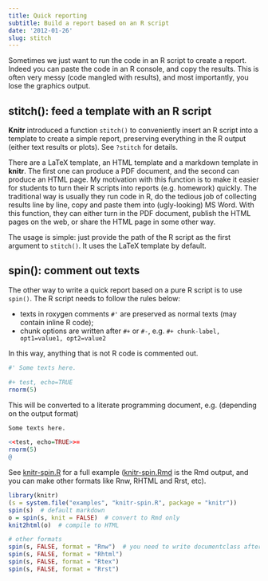 ```yaml
---
title: Quick reporting
subtitle: Build a report based on an R script
date: '2012-01-26'
slug: stitch
---
```


Sometimes we just want to run the code in an R script to create a report. Indeed you can paste the code in an R console, and copy the results. This is often very messy (code mangled with results), and most importantly, you lose the graphics output.

## stitch(): feed a template with an R script

**Knitr** introduced a function `stitch()` to conveniently insert an R script into a template to create a simple report, preserving everything in the R output (either text results or plots). See `?stitch` for details.

There are a LaTeX template, an HTML template and a markdown template in **knitr**. The first one can produce a PDF document, and the second can produce an HTML page. My motivation with this function is to make it easier for students to turn their R scripts into reports (e.g. homework) quickly. The traditional way is usually they run code in R, do the tedious job of collecting results line by line, copy and paste them into (ugly-looking) MS Word. With this function, they can either turn in the PDF document, publish the HTML pages on the web, or share the HTML page in some other way.

The usage is simple: just provide the path of the R script as the first argument to `stitch()`. It uses the LaTeX template by default.

## spin(): comment out texts

The other way to write a quick report based on a pure R script is to use `spin()`. The R script needs to follow the rules below:

- texts in roxygen comments `#'` are preserved as normal texts (may contain inline R code);
- chunk options are written after `#+` or `#-`, e.g. `#+ chunk-label, opt1=value1, opt2=value2`

In this way, anything that is not R code is commented out.

```r 
#' Some texts here.

#+ test, echo=TRUE
rnorm(5)
```

This will be converted to a literate programming document, e.g. (depending on the output format)

```r 
Some texts here.

<<test, echo=TRUE>>=
rnorm(5)
@
```

See [knitr-spin.R](https://github.com/yihui/knitr/blob/master/inst/examples/knitr-spin.R) for a full example ([knitr-spin.Rmd](https://github.com/yihui/knitr/blob/master/inst/examples/knitr-spin.Rmd) is the Rmd output, and you can make other formats like Rnw, RHTML and Rrst, etc).

```r
library(knitr)
(s = system.file("examples", "knitr-spin.R", package = "knitr"))
spin(s)  # default markdown
o = spin(s, knit = FALSE)  # convert to Rmd only
knit2html(o)  # compile to HTML

# other formats
spin(s, FALSE, format = "Rnw")  # you need to write documentclass after #'
spin(s, FALSE, format = "Rhtml")
spin(s, FALSE, format = "Rtex")
spin(s, FALSE, format = "Rrst")
```

